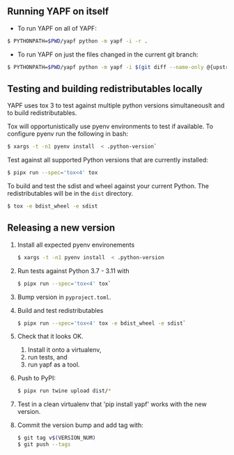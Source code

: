 ## Running YAPF on itself

- To run YAPF on all of YAPF:

```bash
$ PYTHONPATH=$PWD/yapf python -m yapf -i -r .
```

- To run YAPF on just the files changed in the current git branch:

```bash
$ PYTHONPATH=$PWD/yapf python -m yapf -i $(git diff --name-only @{upstream})
```

## Testing and building redistributables locally

YAPF uses tox 3 to test against multiple python versions simultaneouslt and to build redistributables.

Tox will opportunistically use pyenv environments to test if available.
To configure pyenv run the following in bash:

```bash
$ xargs -t -n1 pyenv install  < .python-version`
```

Test against all supported Python versions that are currently installed:
```bash
$ pipx run --spec='tox<4' tox
```

To build and test the sdist and wheel against your current Python. The redistributables will be in the `dist` directory.
```bash
$ tox -e bdist_wheel -e sdist
```

## Releasing a new version

1. Install all expected pyenv environements
    ```bash
    $ xargs -t -n1 pyenv install  < .python-version
    ```

1. Run tests against Python 3.7 - 3.11 with
    ```bash
    $ pipx run --spec='tox<4' tox`
    ```

1. Bump version in `pyproject.toml`.

1. Build and test redistributables

    ```bash
    $ pipx run --spec='tox<4' tox -e bdist_wheel -e sdist`
    ```

1. Check that it looks OK.
   1. Install it onto a virtualenv,
   1. run tests, and
   1. run yapf as a tool.

1. Push to PyPI:

    ```bash
    $ pipx run twine upload dist/*
    ```

1. Test in a clean virtualenv that 'pip install yapf' works with the new
  version.

1. Commit the version bump and add tag with:

    ```bash
    $ git tag v$(VERSION_NUM)
    $ git push --tags
    ```

